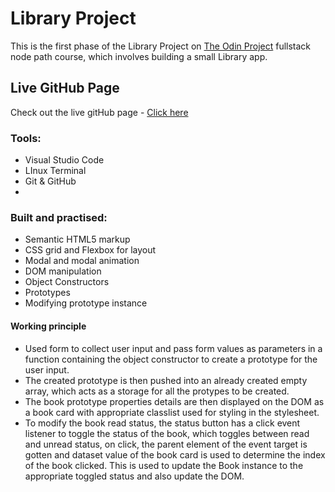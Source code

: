 # Library Project
This is the first phase of the Library Project on [The Odin Project](theodinproject.com) fullstack node path course, which involves building a small Library app.

## Live GitHub Page
Check out the live gitHub page - [Click here](https://ralatcode.github.io/Library/)

### Tools:
- Visual Studio Code
- LInux Terminal
- Git & GitHub
- 

### Built and practised:
- Semantic HTML5 markup
- CSS grid and Flexbox for layout
- Modal and modal animation
- DOM manipulation
- Object Constructors
- Prototypes
- Modifying prototype instance

#### Working principle
- Used form to collect user input and pass form values as parameters in a function containing the object constructor to create a prototype for the user input.
-  The created prototype is then pushed into an already created empty array, which acts as a storage for all the protypes to be created.
- The book prototype properties details are then displayed on the DOM as a book card with appropriate classlist used for styling in the stylesheet.
- To modify the book read status, the status button has a click event listener to toggle the status of the book, which toggles between read and unread status, on click, the parent element of the event target is gotten and dataset value of the book card is used to determine the index of the book clicked. This is used to update the Book instance to the appropriate toggled status and also update the DOM.


